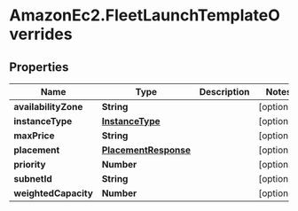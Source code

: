 # AmazonEc2.FleetLaunchTemplateOverrides

## Properties

Name | Type | Description | Notes
------------ | ------------- | ------------- | -------------
**availabilityZone** | **String** |  | [optional] 
**instanceType** | [**InstanceType**](InstanceType.md) |  | [optional] 
**maxPrice** | **String** |  | [optional] 
**placement** | [**PlacementResponse**](PlacementResponse.md) |  | [optional] 
**priority** | **Number** |  | [optional] 
**subnetId** | **String** |  | [optional] 
**weightedCapacity** | **Number** |  | [optional] 


